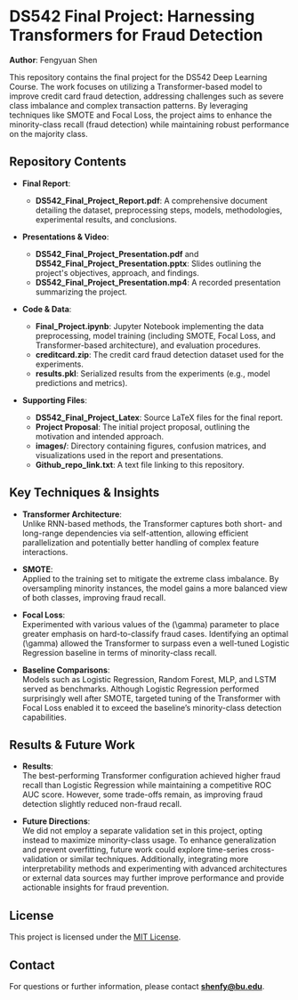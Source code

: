 # DS542 Final Project: Harnessing Transformers for Fraud Detection

**Author**: Fengyuan Shen

This repository contains the final project for the DS542 Deep Learning Course. The work focuses on utilizing a Transformer-based model to improve credit card fraud detection, addressing challenges such as severe class imbalance and complex transaction patterns. By leveraging techniques like SMOTE and Focal Loss, the project aims to enhance the minority-class recall (fraud detection) while maintaining robust performance on the majority class.

## Repository Contents

- **Final Report**:  
  - **DS542_Final_Project_Report.pdf**: A comprehensive document detailing the dataset, preprocessing steps, models, methodologies, experimental results, and conclusions.
  
- **Presentations & Video**:  
  - **DS542_Final_Project_Presentation.pdf** and **DS542_Final_Project_Presentation.pptx**: Slides outlining the project's objectives, approach, and findings.  
  - **DS542_Final_Project_Presentation.mp4**: A recorded presentation summarizing the project.

- **Code & Data**:  
  - **Final_Project.ipynb**: Jupyter Notebook implementing the data preprocessing, model training (including SMOTE, Focal Loss, and Transformer-based architecture), and evaluation procedures.  
  - **creditcard.zip**: The credit card fraud detection dataset used for the experiments.  
  - **results.pkl**: Serialized results from the experiments (e.g., model predictions and metrics).

- **Supporting Files**:  
  - **DS542_Final_Project_Latex**: Source LaTeX files for the final report. 
  - **Project Proposal**: The initial project proposal, outlining the motivation and intended approach. 
  - **images/**: Directory containing figures, confusion matrices, and visualizations used in the report and presentations. 
  - **Github_repo_link.txt**: A text file linking to this repository. 

## Key Techniques & Insights

- **Transformer Architecture**:  
  Unlike RNN-based methods, the Transformer captures both short- and long-range dependencies via self-attention, allowing efficient parallelization and potentially better handling of complex feature interactions.

- **SMOTE**:  
  Applied to the training set to mitigate the extreme class imbalance. By oversampling minority instances, the model gains a more balanced view of both classes, improving fraud recall.

- **Focal Loss**:  
  Experimented with various values of the \(\gamma\) parameter to place greater emphasis on hard-to-classify fraud cases. Identifying an optimal \(\gamma\) allowed the Transformer to surpass even a well-tuned Logistic Regression baseline in terms of minority-class recall.

- **Baseline Comparisons**:  
  Models such as Logistic Regression, Random Forest, MLP, and LSTM served as benchmarks. Although Logistic Regression performed surprisingly well after SMOTE, targeted tuning of the Transformer with Focal Loss enabled it to exceed the baseline’s minority-class detection capabilities.

## Results & Future Work

- **Results**:  
  The best-performing Transformer configuration achieved higher fraud recall than Logistic Regression while maintaining a competitive ROC AUC score. However, some trade-offs remain, as improving fraud detection slightly reduced non-fraud recall.

- **Future Directions**:  
  We did not employ a separate validation set in this project, opting instead to maximize minority-class usage. To enhance generalization and prevent overfitting, future work could explore time-series cross-validation or similar techniques. Additionally, integrating more interpretability methods and experimenting with advanced architectures or external data sources may further improve performance and provide actionable insights for fraud prevention.

## License

This project is licensed under the [MIT License](LICENSE).

## Contact

For questions or further information, please contact **[shenfy@bu.edu](mailto:shenfy@bu.edu)**.